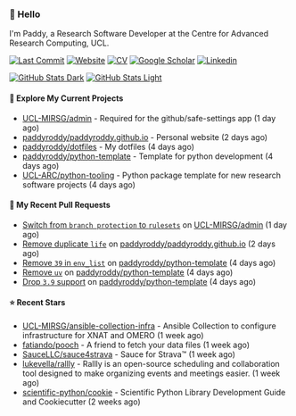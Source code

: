 ### 👋 Hello

I'm Paddy, a Research Software Developer at the Centre for Advanced Research
Computing, UCL.

[![Last Commit](https://img.shields.io/github/last-commit/paddyroddy/paddyroddy/main?label=updated)](https://github.com/paddyroddy)
[![Website](https://img.shields.io/badge/GitHub%20Pages-222?logo=githubpages&logoColor=fff&style=for-the-badge&style=flat)](https://paddyroddy.github.io)
[![CV](https://img.shields.io/badge/CV-PDF-pink.svg)](https://paddyroddy.github.io/cv)
[![Google Scholar](https://img.shields.io/badge/Google%20Scholar-4285F4?logo=googlescholar&logoColor=fff&style=for-the-badge&style=flat)](https://scholar.google.com/citations?user=OFigHUwAAAAJ)
[![Linkedin](https://img.shields.io/badge/LinkedIn-0A66C2?logo=linkedin&logoColor=fff&style=for-the-badge&style=flat)](https://www.linkedin.com/in/patrickjamesroddy)

[![GitHub Stats Dark](https://github-readme-stats-paddyroddy.vercel.app/api?username=paddyroddy&disable_animations=true&hide_border=true&hide_title=true&include_all_commits=true&rank_icon=github&show=prs_merged,reviews&show_icons=true&theme=tokyonight)](https://github.com/paddyroddy/paddyroddy#gh-dark-mode-only)
[![GitHub Stats Light](https://github-readme-stats-paddyroddy.vercel.app/api?username=paddyroddy&disable_animations=true&hide_border=true&hide_title=true&include_all_commits=true&rank_icon=github&show=prs_merged,reviews&show_icons=true&theme=default)](https://github.com/paddyroddy/paddyroddy#gh-light-mode-only)

#### 👷 Explore My Current Projects

- [UCL-MIRSG/admin](https://github.com/UCL-MIRSG/admin) - Required for the github/safe-settings app
  (1 day ago)
- [paddyroddy/paddyroddy.github.io](https://github.com/paddyroddy/paddyroddy.github.io) - Personal website
  (2 days ago)
- [paddyroddy/dotfiles](https://github.com/paddyroddy/dotfiles) - My dotfiles
  (4 days ago)
- [paddyroddy/python-template](https://github.com/paddyroddy/python-template) - Template for python development
  (4 days ago)
- [UCL-ARC/python-tooling](https://github.com/UCL-ARC/python-tooling) - Python package template for new research software projects
  (4 days ago)

#### 🔨 My Recent Pull Requests

- [Switch from `branch protection` to `rulesets`](https://github.com/UCL-MIRSG/admin/pull/22) on [UCL-MIRSG/admin](https://github.com/UCL-MIRSG/admin)
  (1 day ago)
- [Remove duplicate `life`](https://github.com/paddyroddy/paddyroddy.github.io/pull/89) on [paddyroddy/paddyroddy.github.io](https://github.com/paddyroddy/paddyroddy.github.io)
  (2 days ago)
- [Remove `39` in `env_list`](https://github.com/paddyroddy/python-template/pull/166) on [paddyroddy/python-template](https://github.com/paddyroddy/python-template)
  (4 days ago)
- [Remove `uv`](https://github.com/paddyroddy/python-template/pull/165) on [paddyroddy/python-template](https://github.com/paddyroddy/python-template)
  (4 days ago)
- [Drop `3.9` support](https://github.com/paddyroddy/python-template/pull/164) on [paddyroddy/python-template](https://github.com/paddyroddy/python-template)
  (4 days ago)

#### ⭐ Recent Stars

- [UCL-MIRSG/ansible-collection-infra](https://github.com/UCL-MIRSG/ansible-collection-infra) - Ansible Collection to configure infrastructure for XNAT and OMERO
  (1 week ago)
- [fatiando/pooch](https://github.com/fatiando/pooch) - A friend to fetch your data files
  (1 week ago)
- [SauceLLC/sauce4strava](https://github.com/SauceLLC/sauce4strava) - Sauce for Strava™
  (1 week ago)
- [lukevella/rallly](https://github.com/lukevella/rallly) - Rallly is an open-source scheduling and collaboration tool designed to make organizing events and meetings easier.
  (1 week ago)
- [scientific-python/cookie](https://github.com/scientific-python/cookie) - Scientific Python Library Development Guide and Cookiecutter
  (2 weeks ago)
